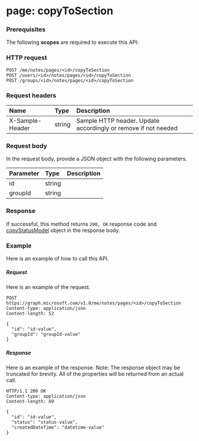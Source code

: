 # page: copyToSection


### Prerequisites
The following **scopes** are required to execute this API: 
### HTTP request
<!-- { "blockType": "ignored" } -->
```http
POST /me/notes/pages/<id>/copyToSection
POST /users/<id>/notes/pages/<id>/copyToSection
POST /groups/<id>/notes/pages/<id>/copyToSection

```
### Request headers
| Name       | Type | Description|
|:---------------|:--------|:----------|
| X-Sample-Header  | string  | Sample HTTP header. Update accordingly or remove if not needed|

### Request body
In the request body, provide a JSON object with the following parameters.

| Parameter	   | Type	|Description|
|:---------------|:--------|:----------|
|id|string||
|groupId|string||

### Response
If successful, this method returns `200, OK` response code and [copyStatusModel](../resources/copystatusmodel.md) object in the response body.

### Example
Here is an example of how to call this API.
##### Request
Here is an example of the request.
<!-- {
  "blockType": "request",
  "name": "page_copytosection"
}-->
```http
POST https://graph.microsoft.com/v1.0/me/notes/pages/<id>/copyToSection
Content-type: application/json
Content-length: 52

{
  "id": "id-value",
  "groupId": "groupId-value"
}
```

##### Response
Here is an example of the response. Note: The response object may be truncated for brevity. All of the properties will be returned from an actual call.
<!-- {
  "blockType": "response",
  "truncated": true,
  "@odata.type": "microsoft.graph.copystatusmodel"
} -->
```http
HTTP/1.1 200 OK
Content-type: application/json
Content-length: 89

{
  "id": "id-value",
  "status": "status-value",
  "createdDateTime": "datetime-value"
}
```

<!-- uuid: 8fcb5dbc-d5aa-4681-8e31-b001d5168d79
2015-10-25 14:57:30 UTC -->
<!-- {
  "type": "#page.annotation",
  "description": "page: copyToSection",
  "keywords": "",
  "section": "documentation",
  "tocPath": ""
}-->